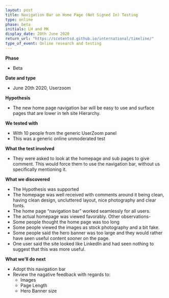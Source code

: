 ```yaml
---
layout: post
title: Navigation Bar on Home Page (Not Signed In) Testing
type: online
phase: beta
initials: LH and MK
display_date: 20th June 2020
return_url: "https://scotentsd.github.io/international/timeline/"
type_of_event: Online research and testing
---
```


**Phase**
- Beta

**Date and type**
- June 20th 2020,  Userzoom




**Hypothesis**
- The new home page navigation bar will be easy to use and surface pages that are lower in teh site Hierarchy.

**We tested with**
- With 10 people from the generic UserZoom panel
- This was a generic online unmoderated test

**What the test involved**
- They were asked to look at the homepage and sub pages to give comment. 
This would force them to use the navigation bar, without us specifically mentioning it.
 

**What we discovered**
- The Hypothesis was supported
- The homepage was well received with comments around it being clean, having clean design, uncluttered layout, nice photography and clear fonts.
- The home page “navigation bar” worked seamlessly for all users. 
- The actual homepage was viewed favorably. 
Other observations- 
- Some people thought the home page was too long
- Some people viewed the images as stock photography and a bit fake. 
- Some people said the hero banner was too large and they would rather have seen useful content sooner on the page.  
- One user said the site looked like LinkedIn and had seen nothing to suggest that this was more useful. 


**What we'll do next**
- Adopt this navigation bar
- Review the nagative feedback with regards to:  
   - Images
   - Page Length
   - Hero Banner size
   
